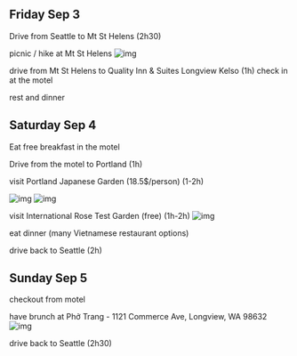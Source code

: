 ## Friday Sep 3

Drive from Seattle to Mt St Helens (2h30)

picnic / hike at Mt St Helens
![img](https://s3-us-west-2.amazonaws.com/uw-s3-cdn/wp-content/uploads/sites/6/2016/11/04145352/mount-st-helens-1721558_960_720_pixabay.jpg)

drive from Mt St Helens to Quality Inn & Suites Longview Kelso (1h)
check in at the motel

rest and dinner

## Saturday Sep 4

Eat free breakfast in the motel

Drive from the motel to Portland (1h)

visit Portland Japanese Garden (18.5$/person) (1-2h)

![img]([[https://southsoundseniors.org/wp-content/uploads/2019/03/japanese-garden-koi-pond1-1200x750.jpg](https://www.mickeyshannon.com/photos/fall-at-the-flat-garden-portland-japanese-garden.jpg)]([https://www.koin.com/wp-content/uploads/sites/10/2020/06/japanese-garden-waterfall.jpg](https://www.mickeyshannon.com/photos/fall-at-the-flat-garden-portland-japanese-garden.jpg)))
![img](https://blog.architizer.com/wp-content/uploads/metalocus_portland_kengo-kuma_village-cultural-village_garden-house-bruce-forster_17-1024x683.jpg)

visit International Rose Test Garden (free) (1h-2h)
![img](https://media.cntraveler.com/photos/5c019bf28acb3b6fd9b86b9f/16:9/w_2560%2Cc_limit/CW0C97.jpg)

eat dinner (many Vietnamese restaurant options)

drive back to Seattle (2h)

## Sunday Sep 5

checkout from motel

have brunch at Phở Trang - 1121 Commerce Ave, Longview, WA 98632
![img](https://cdn.usarestaurants.info/assets/uploads/11e76853b07807da2b7ba923807ed17d_-united-states-washington-cowlitz-county-longview-pho-trang-og-vietnamese-360-353-3913htm.jpg)

drive back to Seattle (2h30)

